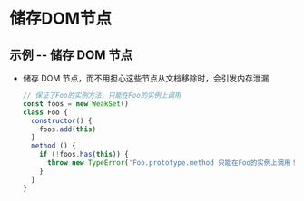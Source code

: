 # 储存DOM节点

## 示例 -- 储存 DOM 节点

+ 储存 DOM 节点，而不用担心这些节点从文档移除时，会引发内存泄漏

  ```js
  // 保证了Foo的实例方法，只能在Foo的实例上调用
  const foos = new WeakSet()
  class Foo {
    constructor() {
      foos.add(this)
    }
    method () {
      if (!foos.has(this)) {
        throw new TypeError('Foo.prototype.method 只能在Foo的实例上调用！');
      }
    }
  }
  ```
